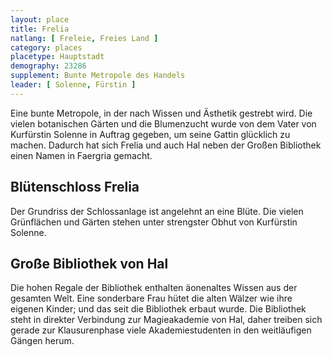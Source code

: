 ```yaml
---
layout: place
title: Frelia
natlang: [ Freleie, Freies Land ]
category: places
placetype: Hauptstadt
demography: 23286
supplement: Bunte Metropole des Handels
leader: [ Solenne, Fürstin ]
---
```


Eine bunte Metropole, in der nach Wissen und Ästhetik gestrebt wird. Die vielen botanischen Gärten und die Blumenzucht
wurde von dem Vater von Kurfürstin Solenne in Auftrag gegeben, um seine Gattin glücklich zu machen. Dadurch hat sich
Frelia und auch Hal neben der Großen Bibliothek einen Namen in Faergria gemacht.

<!--more-->

## Blütenschloss Frelia

Der Grundriss der Schlossanlage ist angelehnt an eine Blüte. Die vielen Grünflächen und Gärten stehen unter strengster
Obhut von Kurfürstin Solenne.

## Große Bibliothek von Hal

Die hohen Regale der Bibliothek enthalten äonenaltes Wissen aus der gesamten Welt. Eine sonderbare Frau hütet die alten
Wälzer wie ihre eigenen Kinder; und das seit die Bibliothek erbaut wurde. Die Bibliothek steht in direkter Verbindung
zur Magieakademie von Hal, daher treiben sich gerade zur Klausurenphase viele Akademiestudenten in den weitläufigen
Gängen herum.